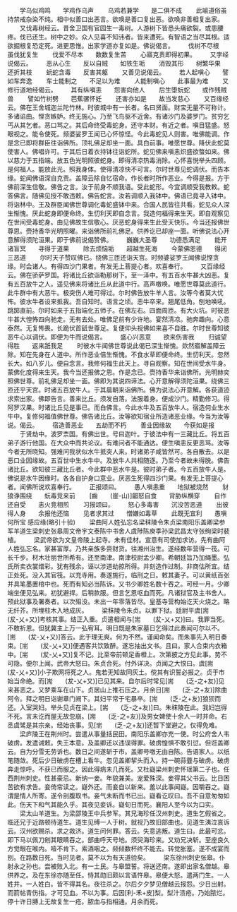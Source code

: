 <!-- { "loadSidebar": true } -->
　　学乌似鸡鸣　　学鸡作乌声
　　乌鸡若兼学　　是二俱不成
　　此喻道俗虽持禁戒杂染不纯。相中似善口出恶言。欲唤是善口复出恶。欲唤非善相复出家。
　　又伐毒树经云。昔舍卫国有官园生一毒树。人游树下皆悉头痛欲裂。或患腰疼。伐已还生。树中之妙。众人见喜不知讳者。皆来遭死。有智语之当尽其根。适欲掘根复恐定死。进更思惟。出家学道亦复如是。佛说偈言。
　　伐树不尽根　　虽伐犹复生
　　伐爱不尽本　　数数复生苦
　　心寤克责即得初果。
　　又孛经说偈云。
　　恶从心生　　反以自贼　　如铁生垢
　　消毁其形　　树繁华果　　还折其枝
　　蚖蛇含毒　　反害其躯
　　又善见说偈云。
　　若人起嗔心　　譬如车奔逸
　　车士能制之　　不足以为难
　　人能制嗔心　　此事最为难
　　又修行道地经偈云。
　　其有纵嗔恚　　怨害向他人
　　后生堕蚖蛇　　或作残贼兽
　　譬如竹树劈　　芭蕉骡怀妊
　　还害亦如是　　故当发慈心
　　又百缘经云。佛在王舍城迦兰陀竹林。时彼城中有一长者。名曰贤面。财宝无量不可称计。多诸谄曲。悭贪嫉妒。终无施心。乃至飞鸟驱不近舍。有诸沙门及婆罗门。贫穷乞丐从其乞者。恶口骂之。其后命终受毒蛇身。还守本财。有近之者。嗔目猛盛。怒眼视之。能令使死。频婆娑罗王闻已心怀惊怪。今此毒蛇见人则害。唯佛能调。作是念已即将群臣往诣佛所。顶礼佛足却坐一面。具白前事。唯愿世尊。降伏此蛇莫使害人。佛唱许可。于其后日着衣持钵往诣蛇所。蛇见佛来嗔恚炽盛欲螫如来。佛以慈力于五指端。放五色光明照彼蛇身。即得清凉热毒消除。心怀喜悦举头四顾。是何福人。能放此光。照我身体。使得清凉快不可言。尔时世尊见蛇调伏。而告本缘。蛇闻佛语深自克责。盖障云除自忆宿命。作长者时所作恶业。今得是报。方于佛前深生信敬。佛告之言。汝于前身不顺我语。受此蛇形。今宜调顺受我教敕。蛇答佛言。随佛见授不敢违敕。佛告蛇言。汝若调顺入我钵中。佛语已竟寻入钵中。将诣林中。王及群臣闻佛世尊调化毒蛇盛钵中来。合国人民皆往共看。蛇见众人深生惭愧。厌此蛇身即便命终。生忉利天即自念言。我造何福得来生天。即自观察见在世间受毒蛇身。由见佛故生信敬心。厌恶蛇身得来生此受天快乐。今当还报佛世尊恩。赍持香华光明照曜。来诣佛所前礼佛足。供养讫已却座一面。听佛说法心开意解得须陀洹果。即于佛前说偈赞佛。
　　巍巍大圣尊　　功德悉满足
　　能开诸盲冥　　寻得于道果
　　除去烦恼垢　　超越生死海
　　今蒙佛恩德　　得闭三恶道
　　尔时天子赞叹佛已。绕佛三匝还诣天宫。时频婆娑罗王闻佛说悭贪缘。时会诸人。有得四沙门果者。有发无上菩提心者。欢喜奉行。
　　又百缘经云。佛在骄萨罗国。将诸比丘欲诣勒那树下。至一泽中。有五百水牛甚大凶恶。复有五百放牛之人。遥见佛来将诸比丘从此道中行。高声噭唤。唯愿世尊莫此道行。此牛群中有大恶牛。极突伤人难可得过。尔时佛告放牛羊人言。汝等今者莫大忧怖。彼水牛者设来抵我。吾自知时。语言之顷。恶牛卒来。翘尾低角。刨地唤吼。跳踯直前。尔时如来于五指端化五师子。在佛左右。四面周匝。有大火坑。时彼恶牛甚大惶怖四向驰走。无有去处。唯佛足前有少许地。宴然清凉。驰奔趣向。心意泰然。无复怖畏。长跪伏首舐世尊足。复便仰头视佛如来喜不自胜。尔时世尊知彼恶牛心以调伏。即便为牛而说偈言。
　　盛心兴恶意　　欲来伤害我
　　归诚望得胜　　返来舐我足
　　时彼水牛闻佛世尊说此偈已深生惭愧。欻然寤解盖障云除。知在先身在人道中。所作恶业倍生惭愧。不食水草即便命终。生忉利天。忽然长大。如八岁儿。便自念言。我修何福生此天上。寻自观察。知在世间受水牛身。蒙佛化度得来生天。我今当还报佛之恩。作是念已。赍持香华来诣佛所。光明赫奕照佛世尊。前礼佛足却坐一面。佛即为其说四谛法。心开意解得须陀洹果。绕佛三匝还乎天宫。时诸五百放牛人。于其晨朝来诣佛所。佛为说法心开意解。各获道迹求索出家。佛即告言。善来比丘。须发自落。法服着身。便成沙门。精勤修习。得阿罗汉果。时诸比丘见是事已。而白佛言。今此水牛及五百放牛人。宿造何业生水牛中。复修何福值佛世尊。佛告诸比丘。汝等欲知宿业所造诸恶业缘。今当为汝等说。偈云。
　　宿造善恶业　　五劫而不朽
　　善业因缘故　　今获如是报
　　于贤劫中。波罗柰国。有佛出世。号曰迦叶。于彼法中有一三藏比丘。将五百弟子游行他国。在大众中而共论议。有难问者不能通达。便生嗔恚反更恶骂。汝等今者无所晓知。强难问我状似水牛抵突人来。时诸弟子咸皆然可。各自散去。以是恶口业因缘故。五百世中生水牛中。及放牛人共相随逐。乃至今者故未得脱。佛告诸比丘。欲知彼三藏比丘者。今此群中恶水牛是。彼时弟子者。今五百放牛人是。佛说是水牛因缘时。各各自护身口意业。厌恶生死得四沙门果。有发无上菩提心者。闻佛所说欢喜奉行。
　　正报颂曰。
　　愚人嗔恚重　　地狱被烧然
　　豺狼诤围绕　　蚖毒竞来前
　　[齒　　(崖-山)]齰怒自食　　背胁纵横穿
　　自作还自受　　恚火竞相煎
　　习报颂曰。
　　怒心多毒害　　沉没苦恶道
　　出彼得人身　　余报他还恼
　　见者求其过　　憎嫌如毒草
　　此既无宜利　　愚嗔何所宝
感应缘(略引十验)
　　梁曲阿人姓弘忘名梁秣陵令朱贞梁南阳乐盖卿梁参军羊道生梁刺史张皋周文帝宇文泰陈中书舍人虞陟陈庾季孙梁武昌太守张绚梁时裴植。
　　梁武帝欲为文皇帝陵上起寺。未有佳材。宣意有司使加求访。先有曲阿人姓弘忘名。家甚富厚。乃共亲族多赍财货。往湘州治生。遂经数年营得一筏。可长千步。材木壮丽世所希有。还至南津。南津校尉孟少卿。希朝廷旨乃加绳墨。弘氏所卖衣裳缯彩。犹有残余。诬以涉道劫掠所得。并刻造作过制。非商估所宜。结正处死。没入其官筏。以充寺用。奏遂施行。临刑之日。敕其妻子。可以黄纸百张并具笔墨置棺中也。死而有知必当陈诉。又书少卿姓名数十吞之。可经一月。少卿端坐便见弘来。初犹避捍。后稍款服。但言乞恩呕血而死。凡诸狱官及主书舍人。预此狱事及署奏者。以次殂没。未出一年零落皆尽。皇基寺营构始讫天火烧之。略无纤芥。所埋柱木入地成灰。
　　梁秣陵令朱贞。以罪下狱。廷尉平虞[耑　　(犮-乂+又)]考核其事。结正入重。贞遣相闻与[耑　　(犮-乂+又)]曰。我罪当死。不敢祈恩。但犹冀主上万一弘宥耳。明日既是朱家墓日乞得过此奏闻可尔以不。[耑　　(犮-乂+又)]答云。此于理无爽。何为不然。谨闻命矣。而朱事先入明日奏束。[耑　　(犮-乂+又)]便遇客共饮致醉。遂忘抽出文书。且曰。家人合束内衣箱中。[耑　　(犮-乂+又)]复不记。比至帝前顿足香橙上。次第披之方见此事。势不可隐。便尔上闻。武帝大怒曰。朱贞合死。付外详决。贞闻之大恨曰。虞[耑　　(犮-乂+又)]小子欺网将死之人。鬼若无知故同灰土。傥其有识誓必报之。贞于市始当命绝。而[耑　　(犮-乂+又)]已见其来。自尔后时常见[耑　　(乏-之+友)]见来甚恶之。又梦乘车在山下。贞居山上推石压之。月余日[耑　　(乏-之+友)]除曲阿令。拜之明日诣谢章门阙下。其妇平常于宅暴卒。[耑　　(乏-之+友)]狼狈而还。入室哭妇。举头见贞在梁上。[耑　　(乏-之+友)]曰。朱秣陵在此。我妇岂得不死。言未讫而屋无故忽崩。[耑　　(乏-之+友)]及男女婢使十余人一时并命。右丞虞骘是其宗亲。经始丧事。见[耑　　(乏-之+友)]还暂下堂避之。仅得免难。
　　梁庐陵王在荆州时。尝遣从事量括民田。南阳乐盖卿亦充一使。时公府舍人韦破虏。发遣诫敕。失王本意。及盖卿还以违误得罪。破虏惶惧不敢引愆。但诳盖卿云。自为分雪无劳诉也。数日之间遂斩于市。盖卿号噭无由自陈。告语家人。以纸笔随敛。死后少日破虏在槽上看牛。忽见盖卿挈头而入。持一碗蒜虀与破虏。破虏奔走惊呼。不获已而服之。因此得病未几而死。又杜嶷梁州刺史怀瑶第二子也。任西荆州刺史。性甚豪忌。新纳一妾。年貌兼美。宠爱殊深。妾得其父书云。比日困苦欲有求告。妾倚帘读之。嶷外还。而妾自以新来。羞以此事闻嶷。因嚼吞之。嶷谓是情人所寄。遂令剖腹取书。妾气未断而书已出。嶷看讫叹曰。吾不自意匆匆如此。伤天下和气其能久乎。其夜见妾诉。嶷旬日而死。襄阳人至今以为口实。
　　梁太山羊道生。为梁邵陵王中兵参军。其兄海珍任汉州刺史。道生乞假省之。临还兄于近路顿待道生。道生见缚一人于树。就视乃故旧部曲也。见道生洟泣哀诉云。汉州欲赐杀。求之救济。道生问何罪。答云。失意逃叛。道生曰。此最可忿。即下马以佩刀剜其眼睛吞之。部曲呼天号地。须臾海珍来。又劝兄决斩。至座良久方觉眼在喉内。噎不肯下。索酒咽之。频倾数杯终不能去。转觉胀塞。遂不成宴而别。在路数日死。当时见者。莫不以为有天道验矣。
　　梁东徐州刺史张皋。仆射永之孙也。尝被败入北。有一土民。与皋盟誓。将送还南。遂即出家名僧越。皋供养之。及在东徐亦随至任。恃其勋旧颇以言语忤皋。皋便大怒。遣两门生。一人姓井。一人姓白。皆不得其名。夜往杀之。尔后夕夕梦见僧越云报怨。少日出射。而箭帖青伤指。才可见血。不以为事。后因[利-禾+皮]梨。梨汁渍疮。乃始脓烂。停十许日膊上无故复生一疮。脓血与指相通。月余而死。
